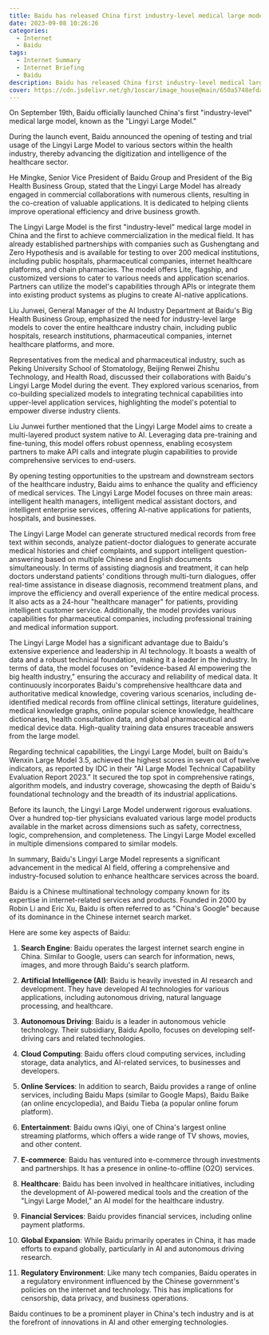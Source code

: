 ```yaml
---
title: Baidu has released China first industry-level medical large model and has officially opened it for testing to the upstream and downstream industries of the health sector
date: 2023-09-08 10:26:26
categories:
  - Internet
  - Baidu 
tags:
  - Internet Summary 
  - Internet Briefing
  - Baidu
description: Baidu has released China first industry-level medical large model and has officially opened it for testing to the upstream and downstream industries of the health sector
cover: https://cdn.jsdelivr.net/gh/1oscar/image_house@main/650a5748efda1.png
---
```



On September 19th, Baidu officially launched China's first "industry-level" medical large model, known as the "Lingyi Large Model."

During the launch event, Baidu announced the opening of testing and trial usage of the Lingyi Large Model to various sectors within the health industry, thereby advancing the digitization and intelligence of the healthcare sector.

He Mingke, Senior Vice President of Baidu Group and President of the Big Health Business Group, stated that the Lingyi Large Model has already engaged in commercial collaborations with numerous clients, resulting in the co-creation of valuable applications. It is dedicated to helping clients improve operational efficiency and drive business growth.

The Lingyi Large Model is the first "industry-level" medical large model in China and the first to achieve commercialization in the medical field. It has already established partnerships with companies such as Gushengtang and Zero Hypothesis and is available for testing to over 200 medical institutions, including public hospitals, pharmaceutical companies, internet healthcare platforms, and chain pharmacies. The model offers Lite, flagship, and customized versions to cater to various needs and application scenarios. Partners can utilize the model's capabilities through APIs or integrate them into existing product systems as plugins to create AI-native applications.

Liu Junwei, General Manager of the AI Industry Department at Baidu's Big Health Business Group, emphasized the need for industry-level large models to cover the entire healthcare industry chain, including public hospitals, research institutions, pharmaceutical companies, internet healthcare platforms, and more.

Representatives from the medical and pharmaceutical industry, such as Peking University School of Stomatology, Beijing Renwei Zhishu Technology, and Health Road, discussed their collaborations with Baidu's Lingyi Large Model during the event. They explored various scenarios, from co-building specialized models to integrating technical capabilities into upper-level application services, highlighting the model's potential to empower diverse industry clients.

Liu Junwei further mentioned that the Lingyi Large Model aims to create a multi-layered product system native to AI. Leveraging data pre-training and fine-tuning, this model offers robust openness, enabling ecosystem partners to make API calls and integrate plugin capabilities to provide comprehensive services to end-users.

By opening testing opportunities to the upstream and downstream sectors of the healthcare industry, Baidu aims to enhance the quality and efficiency of medical services. The Lingyi Large Model focuses on three main areas: intelligent health managers, intelligent medical assistant doctors, and intelligent enterprise services, offering AI-native applications for patients, hospitals, and businesses.

The Lingyi Large Model can generate structured medical records from free text within seconds, analyze patient-doctor dialogues to generate accurate medical histories and chief complaints, and support intelligent question-answering based on multiple Chinese and English documents simultaneously. In terms of assisting diagnosis and treatment, it can help doctors understand patients' conditions through multi-turn dialogues, offer real-time assistance in disease diagnosis, recommend treatment plans, and improve the efficiency and overall experience of the entire medical process. It also acts as a 24-hour "healthcare manager" for patients, providing intelligent customer service. Additionally, the model provides various capabilities for pharmaceutical companies, including professional training and medical information support.

The Lingyi Large Model has a significant advantage due to Baidu's extensive experience and leadership in AI technology. It boasts a wealth of data and a robust technical foundation, making it a leader in the industry. In terms of data, the model focuses on "evidence-based AI empowering the big health industry," ensuring the accuracy and reliability of medical data. It continuously incorporates Baidu's comprehensive healthcare data and authoritative medical knowledge, covering various scenarios, including de-identified medical records from offline clinical settings, literature guidelines, medical knowledge graphs, online popular science knowledge, healthcare dictionaries, health consultation data, and global pharmaceutical and medical device data. High-quality training data ensures traceable answers from the large model.

Regarding technical capabilities, the Lingyi Large Model, built on Baidu's Wenxin Large Model 3.5, achieved the highest scores in seven out of twelve indicators, as reported by IDC in their "AI Large Model Technical Capability Evaluation Report 2023." It secured the top spot in comprehensive ratings, algorithm models, and industry coverage, showcasing the depth of Baidu's foundational technology and the breadth of its industrial applications.

Before its launch, the Lingyi Large Model underwent rigorous evaluations. Over a hundred top-tier physicians evaluated various large model products available in the market across dimensions such as safety, correctness, logic, comprehension, and completeness. The Lingyi Large Model excelled in multiple dimensions compared to similar models.

In summary, Baidu's Lingyi Large Model represents a significant advancement in the medical AI field, offering a comprehensive and industry-focused solution to enhance healthcare services across the board.




Baidu is a Chinese multinational technology company known for its expertise in internet-related services and products. Founded in 2000 by Robin Li and Eric Xu, Baidu is often referred to as "China's Google" because of its dominance in the Chinese internet search market.

Here are some key aspects of Baidu:

1. **Search Engine**: Baidu operates the largest internet search engine in China. Similar to Google, users can search for information, news, images, and more through Baidu's search platform.

2. **Artificial Intelligence (AI)**: Baidu is heavily invested in AI research and development. They have developed AI technologies for various applications, including autonomous driving, natural language processing, and healthcare.

3. **Autonomous Driving**: Baidu is a leader in autonomous vehicle technology. Their subsidiary, Baidu Apollo, focuses on developing self-driving cars and related technologies.

4. **Cloud Computing**: Baidu offers cloud computing services, including storage, data analytics, and AI-related services, to businesses and developers.

5. **Online Services**: In addition to search, Baidu provides a range of online services, including Baidu Maps (similar to Google Maps), Baidu Baike (an online encyclopedia), and Baidu Tieba (a popular online forum platform).

6. **Entertainment**: Baidu owns iQiyi, one of China's largest online streaming platforms, which offers a wide range of TV shows, movies, and other content.

7. **E-commerce**: Baidu has ventured into e-commerce through investments and partnerships. It has a presence in online-to-offline (O2O) services.

8. **Healthcare**: Baidu has been involved in healthcare initiatives, including the development of AI-powered medical tools and the creation of the "Lingyi Large Model," an AI model for the healthcare industry.

9. **Financial Services**: Baidu provides financial services, including online payment platforms.

10. **Global Expansion**: While Baidu primarily operates in China, it has made efforts to expand globally, particularly in AI and autonomous driving research.

11. **Regulatory Environment**: Like many tech companies, Baidu operates in a regulatory environment influenced by the Chinese government's policies on the internet and technology. This has implications for censorship, data privacy, and business operations.

Baidu continues to be a prominent player in China's tech industry and is at the forefront of innovations in AI and other emerging technologies.


